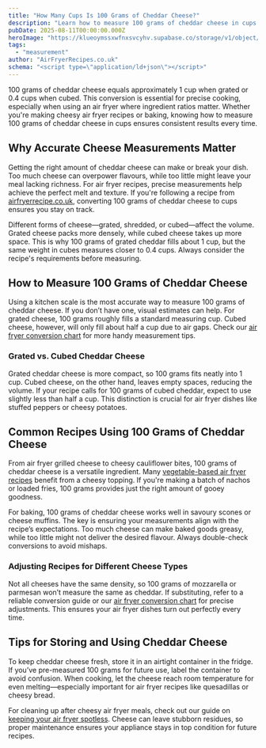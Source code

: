 ```yaml
---
title: "How Many Cups Is 100 Grams of Cheddar Cheese?"
description: "Learn how to measure 100 grams of cheddar cheese in cups for perfect recipes every time. Get accurate conversions and cooking tips here."
pubDate: 2025-08-11T00:00:00.000Z
heroImage: "https://klueoymssxwfnxsvcyhv.supabase.co/storage/v1/object/public/md/how-many-cups-is-100-grams-of-cheddar-cheese-9d75e710.webp"
tags:
  - "measurement"
author: "AirFryerRecipes.co.uk"
schema: "<script type=\"application/ld+json\"></script>"
---
```


<p>100 grams of cheddar cheese equals approximately 1 cup when grated or 0.4 cups when cubed. This conversion is essential for precise cooking, especially when using an air fryer where ingredient ratios matter. Whether you're making cheesy air fryer recipes or baking, knowing how to measure 100 grams of cheddar cheese in cups ensures consistent results every time.</p>  

<h2>Why Accurate Cheese Measurements Matter</h2>  
<p>Getting the right amount of cheddar cheese can make or break your dish. Too much cheese can overpower flavours, while too little might leave your meal lacking richness. For air fryer recipes, precise measurements help achieve the perfect melt and texture. If you're following a recipe from <a href=https://www.airfryerrecipe.co.uk/recipes>airfryerrecipe.co.uk</a>, converting 100 grams of cheddar cheese to cups ensures you stay on track.</p>  

<p>Different forms of cheese—grated, shredded, or cubed—affect the volume. Grated cheese packs more densely, while cubed cheese takes up more space. This is why 100 grams of grated cheddar fills about 1 cup, but the same weight in cubes measures closer to 0.4 cups. Always consider the recipe's requirements before measuring.</p>  

<h2>How to Measure 100 Grams of Cheddar Cheese</h2>  
<p>Using a kitchen scale is the most accurate way to measure 100 grams of cheddar cheese. If you don’t have one, visual estimates can help. For grated cheese, 100 grams roughly fills a standard measuring cup. Cubed cheese, however, will only fill about half a cup due to air gaps. Check our <a href=https://www.airfryerrecipe.co.uk/air-fryer-conversion-chart>air fryer conversion chart</a> for more handy measurement tips.</p>  

<h3>Grated vs. Cubed Cheddar Cheese</h3>  
<p>Grated cheddar cheese is more compact, so 100 grams fits neatly into 1 cup. Cubed cheese, on the other hand, leaves empty spaces, reducing the volume. If your recipe calls for 100 grams of cubed cheddar, expect to use slightly less than half a cup. This distinction is crucial for air fryer dishes like stuffed peppers or cheesy potatoes.</p>  

<h2>Common Recipes Using 100 Grams of Cheddar Cheese</h2>  
<p>From air fryer grilled cheese to cheesy cauliflower bites, 100 grams of cheddar cheese is a versatile ingredient. Many <a href=https://www.airfryerrecipe.co.uk/recipe-category/vegetables>vegetable-based air fryer recipes</a> benefit from a cheesy topping. If you're making a batch of nachos or loaded fries, 100 grams provides just the right amount of gooey goodness.</p>  

<p>For baking, 100 grams of cheddar cheese works well in savoury scones or cheese muffins. The key is ensuring your measurements align with the recipe’s expectations. Too much cheese can make baked goods greasy, while too little might not deliver the desired flavour. Always double-check conversions to avoid mishaps.</p>  

<h3>Adjusting Recipes for Different Cheese Types</h3>  
<p>Not all cheeses have the same density, so 100 grams of mozzarella or parmesan won’t measure the same as cheddar. If substituting, refer to a reliable conversion guide or our <a href=https://www.airfryerrecipe.co.uk/air-fryer-conversion-chart>air fryer conversion chart</a> for precise adjustments. This ensures your air fryer dishes turn out perfectly every time.</p>  

<h2>Tips for Storing and Using Cheddar Cheese</h2>  
<p>To keep cheddar cheese fresh, store it in an airtight container in the fridge. If you’ve pre-measured 100 grams for future use, label the container to avoid confusion. When cooking, let the cheese reach room temperature for even melting—especially important for air fryer recipes like quesadillas or cheesy bread.</p>  

<p>For cleaning up after cheesy air fryer meals, check out our guide on <a href=https://www.airfryerrecipe.co.uk/air-fryer-cleaner>keeping your air fryer spotless</a>. Cheese can leave stubborn residues, so proper maintenance ensures your appliance stays in top condition for future recipes.</p>